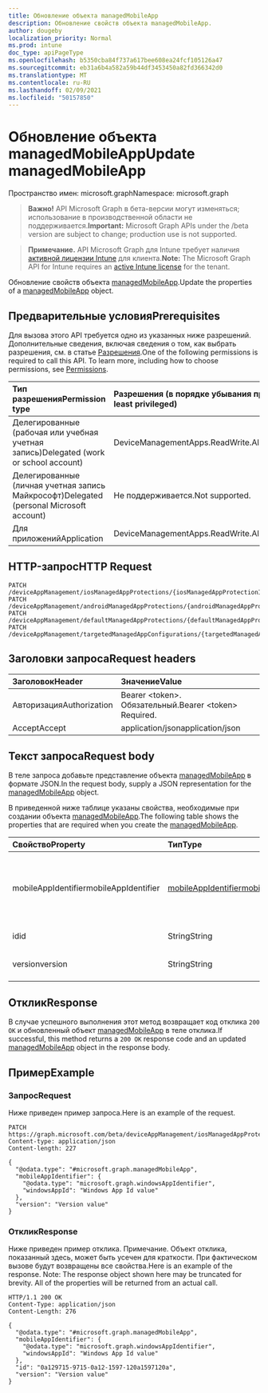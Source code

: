 ```yaml
---
title: Обновление объекта managedMobileApp
description: Обновление свойств объекта managedMobileApp.
author: dougeby
localization_priority: Normal
ms.prod: intune
doc_type: apiPageType
ms.openlocfilehash: b5350cba84f737a617bee608ea24fcf105126a47
ms.sourcegitcommit: eb31a6b4a582a59b44df3453450a82fd366342d0
ms.translationtype: MT
ms.contentlocale: ru-RU
ms.lasthandoff: 02/09/2021
ms.locfileid: "50157850"
---
```

# <a name="update-managedmobileapp"></a><span data-ttu-id="ba06c-103">Обновление объекта managedMobileApp</span><span class="sxs-lookup"><span data-stu-id="ba06c-103">Update managedMobileApp</span></span>

<span data-ttu-id="ba06c-104">Пространство имен: microsoft.graph</span><span class="sxs-lookup"><span data-stu-id="ba06c-104">Namespace: microsoft.graph</span></span>

> <span data-ttu-id="ba06c-105">**Важно!** API Microsoft Graph в бета-версии могут изменяться; использование в производственной области не поддерживается.</span><span class="sxs-lookup"><span data-stu-id="ba06c-105">**Important:** Microsoft Graph APIs under the /beta version are subject to change; production use is not supported.</span></span>

> <span data-ttu-id="ba06c-106">**Примечание.** API Microsoft Graph для Intune требует наличия [активной лицензии Intune](https://go.microsoft.com/fwlink/?linkid=839381) для клиента.</span><span class="sxs-lookup"><span data-stu-id="ba06c-106">**Note:** The Microsoft Graph API for Intune requires an [active Intune license](https://go.microsoft.com/fwlink/?linkid=839381) for the tenant.</span></span>

<span data-ttu-id="ba06c-107">Обновление свойств объекта [managedMobileApp](../resources/intune-mam-managedmobileapp.md).</span><span class="sxs-lookup"><span data-stu-id="ba06c-107">Update the properties of a [managedMobileApp](../resources/intune-mam-managedmobileapp.md) object.</span></span>

## <a name="prerequisites"></a><span data-ttu-id="ba06c-108">Предварительные условия</span><span class="sxs-lookup"><span data-stu-id="ba06c-108">Prerequisites</span></span>
<span data-ttu-id="ba06c-p101">Для вызова этого API требуется одно из указанных ниже разрешений. Дополнительные сведения, включая сведения о том, как выбрать разрешения, см. в статье [Разрешения](/graph/permissions-reference).</span><span class="sxs-lookup"><span data-stu-id="ba06c-p101">One of the following permissions is required to call this API. To learn more, including how to choose permissions, see [Permissions](/graph/permissions-reference).</span></span>

|<span data-ttu-id="ba06c-111">Тип разрешения</span><span class="sxs-lookup"><span data-stu-id="ba06c-111">Permission type</span></span>|<span data-ttu-id="ba06c-112">Разрешения (в порядке убывания привилегий)</span><span class="sxs-lookup"><span data-stu-id="ba06c-112">Permissions (from most to least privileged)</span></span>|
|:---|:---|
|<span data-ttu-id="ba06c-113">Делегированные (рабочая или учебная учетная запись)</span><span class="sxs-lookup"><span data-stu-id="ba06c-113">Delegated (work or school account)</span></span>|<span data-ttu-id="ba06c-114">DeviceManagementApps.ReadWrite.All</span><span class="sxs-lookup"><span data-stu-id="ba06c-114">DeviceManagementApps.ReadWrite.All</span></span>|
|<span data-ttu-id="ba06c-115">Делегированные (личная учетная запись Майкрософт)</span><span class="sxs-lookup"><span data-stu-id="ba06c-115">Delegated (personal Microsoft account)</span></span>|<span data-ttu-id="ba06c-116">Не поддерживается.</span><span class="sxs-lookup"><span data-stu-id="ba06c-116">Not supported.</span></span>|
|<span data-ttu-id="ba06c-117">Для приложений</span><span class="sxs-lookup"><span data-stu-id="ba06c-117">Application</span></span>|<span data-ttu-id="ba06c-118">DeviceManagementApps.ReadWrite.All</span><span class="sxs-lookup"><span data-stu-id="ba06c-118">DeviceManagementApps.ReadWrite.All</span></span>|

## <a name="http-request"></a><span data-ttu-id="ba06c-119">HTTP-запрос</span><span class="sxs-lookup"><span data-stu-id="ba06c-119">HTTP Request</span></span>
<!-- {
  "blockType": "ignored"
}
-->
``` http
PATCH /deviceAppManagement/iosManagedAppProtections/{iosManagedAppProtectionId}/apps/{managedMobileAppId}
PATCH /deviceAppManagement/androidManagedAppProtections/{androidManagedAppProtectionId}/apps/{managedMobileAppId}
PATCH /deviceAppManagement/defaultManagedAppProtections/{defaultManagedAppProtectionId}/apps/{managedMobileAppId}
PATCH /deviceAppManagement/targetedManagedAppConfigurations/{targetedManagedAppConfigurationId}/apps/{managedMobileAppId}
```

## <a name="request-headers"></a><span data-ttu-id="ba06c-120">Заголовки запроса</span><span class="sxs-lookup"><span data-stu-id="ba06c-120">Request headers</span></span>
|<span data-ttu-id="ba06c-121">Заголовок</span><span class="sxs-lookup"><span data-stu-id="ba06c-121">Header</span></span>|<span data-ttu-id="ba06c-122">Значение</span><span class="sxs-lookup"><span data-stu-id="ba06c-122">Value</span></span>|
|:---|:---|
|<span data-ttu-id="ba06c-123">Авторизация</span><span class="sxs-lookup"><span data-stu-id="ba06c-123">Authorization</span></span>|<span data-ttu-id="ba06c-124">Bearer &lt;token&gt;. Обязательный.</span><span class="sxs-lookup"><span data-stu-id="ba06c-124">Bearer &lt;token&gt; Required.</span></span>|
|<span data-ttu-id="ba06c-125">Accept</span><span class="sxs-lookup"><span data-stu-id="ba06c-125">Accept</span></span>|<span data-ttu-id="ba06c-126">application/json</span><span class="sxs-lookup"><span data-stu-id="ba06c-126">application/json</span></span>|

## <a name="request-body"></a><span data-ttu-id="ba06c-127">Текст запроса</span><span class="sxs-lookup"><span data-stu-id="ba06c-127">Request body</span></span>
<span data-ttu-id="ba06c-128">В теле запроса добавьте представление объекта [managedMobileApp](../resources/intune-mam-managedmobileapp.md) в формате JSON.</span><span class="sxs-lookup"><span data-stu-id="ba06c-128">In the request body, supply a JSON representation for the [managedMobileApp](../resources/intune-mam-managedmobileapp.md) object.</span></span>

<span data-ttu-id="ba06c-129">В приведенной ниже таблице указаны свойства, необходимые при создании объекта [managedMobileApp](../resources/intune-mam-managedmobileapp.md).</span><span class="sxs-lookup"><span data-stu-id="ba06c-129">The following table shows the properties that are required when you create the [managedMobileApp](../resources/intune-mam-managedmobileapp.md).</span></span>

|<span data-ttu-id="ba06c-130">Свойство</span><span class="sxs-lookup"><span data-stu-id="ba06c-130">Property</span></span>|<span data-ttu-id="ba06c-131">Тип</span><span class="sxs-lookup"><span data-stu-id="ba06c-131">Type</span></span>|<span data-ttu-id="ba06c-132">Описание</span><span class="sxs-lookup"><span data-stu-id="ba06c-132">Description</span></span>|
|:---|:---|:---|
|<span data-ttu-id="ba06c-133">mobileAppIdentifier</span><span class="sxs-lookup"><span data-stu-id="ba06c-133">mobileAppIdentifier</span></span>|[<span data-ttu-id="ba06c-134">mobileAppIdentifier</span><span class="sxs-lookup"><span data-stu-id="ba06c-134">mobileAppIdentifier</span></span>](../resources/intune-mam-mobileappidentifier.md)|<span data-ttu-id="ba06c-135">Идентификатор приложения с типом его операционной системы.</span><span class="sxs-lookup"><span data-stu-id="ba06c-135">The identifier for an app with it's operating system type.</span></span>|
|<span data-ttu-id="ba06c-136">id</span><span class="sxs-lookup"><span data-stu-id="ba06c-136">id</span></span>|<span data-ttu-id="ba06c-137">String</span><span class="sxs-lookup"><span data-stu-id="ba06c-137">String</span></span>|<span data-ttu-id="ba06c-138">Ключ объекта.</span><span class="sxs-lookup"><span data-stu-id="ba06c-138">Key of the entity.</span></span>|
|<span data-ttu-id="ba06c-139">version</span><span class="sxs-lookup"><span data-stu-id="ba06c-139">version</span></span>|<span data-ttu-id="ba06c-140">String</span><span class="sxs-lookup"><span data-stu-id="ba06c-140">String</span></span>|<span data-ttu-id="ba06c-141">Версия объекта.</span><span class="sxs-lookup"><span data-stu-id="ba06c-141">Version of the entity.</span></span>|



## <a name="response"></a><span data-ttu-id="ba06c-142">Отклик</span><span class="sxs-lookup"><span data-stu-id="ba06c-142">Response</span></span>
<span data-ttu-id="ba06c-143">В случае успешного выполнения этот метод возвращает код отклика `200 OK` и обновленный объект [managedMobileApp](../resources/intune-mam-managedmobileapp.md) в теле отклика.</span><span class="sxs-lookup"><span data-stu-id="ba06c-143">If successful, this method returns a `200 OK` response code and an updated [managedMobileApp](../resources/intune-mam-managedmobileapp.md) object in the response body.</span></span>

## <a name="example"></a><span data-ttu-id="ba06c-144">Пример</span><span class="sxs-lookup"><span data-stu-id="ba06c-144">Example</span></span>

### <a name="request"></a><span data-ttu-id="ba06c-145">Запрос</span><span class="sxs-lookup"><span data-stu-id="ba06c-145">Request</span></span>
<span data-ttu-id="ba06c-146">Ниже приведен пример запроса.</span><span class="sxs-lookup"><span data-stu-id="ba06c-146">Here is an example of the request.</span></span>
``` http
PATCH https://graph.microsoft.com/beta/deviceAppManagement/iosManagedAppProtections/{iosManagedAppProtectionId}/apps/{managedMobileAppId}
Content-type: application/json
Content-length: 227

{
  "@odata.type": "#microsoft.graph.managedMobileApp",
  "mobileAppIdentifier": {
    "@odata.type": "microsoft.graph.windowsAppIdentifier",
    "windowsAppId": "Windows App Id value"
  },
  "version": "Version value"
}
```

### <a name="response"></a><span data-ttu-id="ba06c-147">Отклик</span><span class="sxs-lookup"><span data-stu-id="ba06c-147">Response</span></span>
<span data-ttu-id="ba06c-p102">Ниже приведен пример отклика. Примечание. Объект отклика, показанный здесь, может быть усечен для краткости. При фактическом вызове будут возвращены все свойства.</span><span class="sxs-lookup"><span data-stu-id="ba06c-p102">Here is an example of the response. Note: The response object shown here may be truncated for brevity. All of the properties will be returned from an actual call.</span></span>
``` http
HTTP/1.1 200 OK
Content-Type: application/json
Content-Length: 276

{
  "@odata.type": "#microsoft.graph.managedMobileApp",
  "mobileAppIdentifier": {
    "@odata.type": "microsoft.graph.windowsAppIdentifier",
    "windowsAppId": "Windows App Id value"
  },
  "id": "0a129715-9715-0a12-1597-120a1597120a",
  "version": "Version value"
}
```




